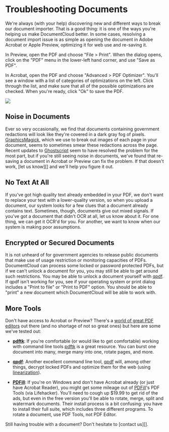 # Troubleshooting Documents

We're always (with your help) discovering new and different ways to break our document importer. That is a good thing: it is one of the ways you're helping us make DocumentCloud better. In some cases, resolving a document import issue is as simple as opening the document in Adobe Acrobat or Apple Preview, optimizing it for web use and re-saving it.

In Preview, open the PDF and choose "File > Print". When the dialog opens, click on the "PDF" menu in the lower-left hand corner, and use "Save as PDF".

In Acrobat, open the PDF and choose "Advanced > PDF Optimizer". You'll see a window with a list of categories of optimizations on the left. Click through the list, and make sure that all of the possible optimizations are checked. When you're ready, click "Ok" to save the PDF.

<img src="/images/help/pdf_optimizer.jpg" class="full_line" />

## Noise in Documents

Ever so very occasionally, we find that documents containing government redactions will look like they're covered in a dark gray fog of pixels. [GraphicsMagick][], which we use to break out images of each page in your document, seems to sometimes smear these redactions across the page. Recent updates to <a href="http://pages.cs.wisc.edu/~ghost/doc/GPL/gpl900.htm">Ghostscript</a> seem to have resolved the problem for the most part, but if you're still seeing noise in documents, we've found that re-saving a document in Acrobat or Preview can fix the problem. If that doesn't work, [let us know][] and we'll help you figure it out.
 
## No Text At All

If you've got high quality text already embedded in your PDF, we don't want to replace your text with a lower-quality version, so when you upload a document, our system looks for a few clues that a document already contains text. Sometimes, though, documents give out mixed signals. If you've got a document that didn't OCR at all, let us know about it. For one thing, we can get it OCR'd for you. For another, we want to know when our system is making poor assumptions.
 
## <span id="encrypted">Encrypted or Secured Documents</span> 

It is not unheard of for government agencies to release public documents that make use of usage restriction or monitoring capacities of PDFs. DocumentCloud can process some locked or password protected PDFs, but if we can't unlock a document for you, you may still be able to get around such restrictions. You may be able to unlock a document yourself with [qpdf][]. If qpdf isn't working for you, see if your operating system or print dialog includes a "Print to file" or "Print to PDF" option. You should be able to "print" a new document which DocumentCloud will be able to work with.

## <span id="more">More Tools</span>

Don't have access to Acrobat or Preview? There's a [world of great PDF editors][] out there (and no shortage of not so great ones) but here are some we've tested out:

  * **[pdftk][]**: If you're comfortable (or would like to get comfortable) working with command line tools [pdftk][] is a great resource. You can burst one document into many, merge many into one, rotate pages, and more.
  
  * **[qpdf][]**: Another excellent command line tool, [qpdf][] will, among other things, decrypt locked PDFs and optimize them for the web (using [linearization][]).
  
  * **[PDFill][]**: If you're on Windows and don't have Acrobat already (or just have Acrobat Reader), you might get some mileage out of [PDFill][]'s PDF Tools (via Lifehacker). You'll need to cough up $19.99 to get rid of the ads, but even in the free version you'll be able to rotate, merge, split and watermark documents. Their install process is a bit confusing: you have to install their full suite, which includes three different programs. To rotate a document, use PDF Tools, not PDF Editor.
  
Still having trouble with a document? Don't hesitate to [contact us][].

[Reduce File Size]: /images/help/reduce_file_size.jpg
[GraphicsMagick]: http://www.graphicsmagick.org/
[world of great PDF editors]: http://en.wikipedia.org/wiki/List_of_PDF_software
[pdftk]: http://www.accesspdf.com/pdftk/
[PDFill]: http://pdfill.com/
[qpdf]: http://qpdf.sourceforge.net/
[linearization]: http://qpdf.sourceforge.net/files/qpdf-manual.html#ref.linearization
